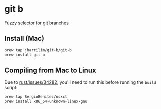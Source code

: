 # git b

Fuzzy selector for git branches

## Install (Mac)

```sh
brew tap jharrilim/git-b/git-b
brew install git-b
```

## Compiling from Mac to Linux

Due to [rust/issues/34282](https://github.com/rust-lang/rust/issues/34282), you'll need to run this
before running the `build` script:

```sh
brew tap SergioBenitez/osxct
brew install x86_64-unknown-linux-gnu
```
